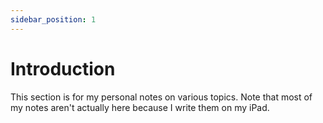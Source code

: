 ```yaml
---
sidebar_position: 1
---
```

# Introduction

This section is for my personal notes on various topics. Note that most of my notes aren't actually here because I write them on my iPad.
